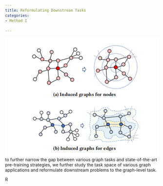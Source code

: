 ```yaml
---
title: Reformulating Downstream Tasks
categories:
- Method I

---
```


<div align="center">
<img src="/assets/3.png" />
</div>
to further narrow the gap between various graph tasks and state-of-the-art pre-training strategies, we
further study the task space of various graph applications and reformulate downstream problems to the graph-level task.

<!-- more -->

R


